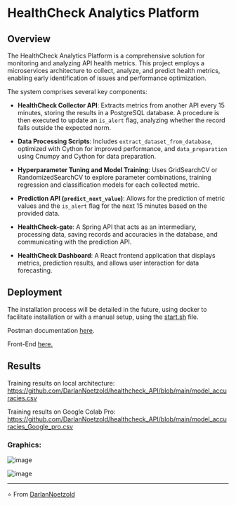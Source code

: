 # HealthCheck Analytics Platform

## Overview

The HealthCheck Analytics Platform is a comprehensive solution for monitoring and analyzing API health metrics. This project employs a microservices architecture to collect, analyze, and predict health metrics, enabling early identification of issues and performance optimization.

The system comprises several key components:

- **HealthCheck Collector API**: Extracts metrics from another API every 15 minutes, storing the results in a PostgreSQL database. A procedure is then executed to update an `is_alert` flag, analyzing whether the record falls outside the expected norm.

- **Data Processing Scripts**: Includes `extract_dataset_from_database`, optimized with Cython for improved performance, and `data_preparation` using Cnumpy and Cython for data preparation.

- **Hyperparameter Tuning and Model Training**: Uses GridSearchCV or RandomizedSearchCV to explore parameter combinations, training regression and classification models for each collected metric.

- **Prediction API (`predict_next_value`)**: Allows for the prediction of metric values and the `is_alert` flag for the next 15 minutes based on the provided data.

- **HealthCheck-gate**: A Spring API that acts as an intermediary, processing data, saving records and accuracies in the database, and communicating with the prediction API.

- **HealthCheck Dashboard**: A React frontend application that displays metrics, prediction results, and allows user interaction for data forecasting.

## Deployment

The installation process will be detailed in the future, using docker to facilitate installation or with a manual setup, using the [start.sh](https://github.com/DarlanNoetzold/healthcheck_API/blob/main/start_all.sh) file.

Postman documentation [here](https://documenter.getpostman.com/view/16000387/2sA2xb7veq).

Front-End [here.](http://177.22.91.106:3001/)

## Results

Training results on local architecture:
https://github.com/DarlanNoetzold/healthcheck_API/blob/main/model_accuracies.csv

Training results on Google Colab Pro:
https://github.com/DarlanNoetzold/healthcheck_API/blob/main/model_accuracies_Google_pro.csv

### Graphics:

![image](https://github.com/DarlanNoetzold/healthcheck_API/assets/41628589/1862af51-27a4-4727-9b99-79ea45405e6d)

![image](https://github.com/DarlanNoetzold/healthcheck_API/assets/41628589/322edd39-0ac8-4f56-8c3a-4d3df14040e9)

---
⭐️ From [DarlanNoetzold](https://github.com/DarlanNoetzold)
